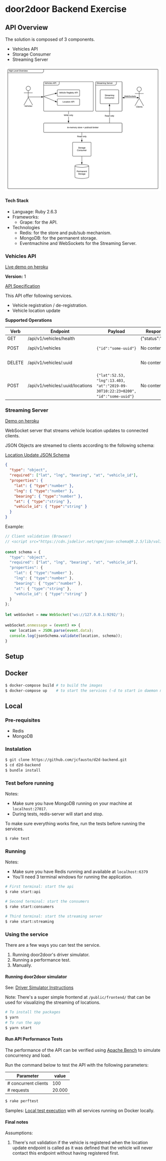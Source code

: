 # door2door Backend Exercise

## API Overview

The solution is composed of 3 components.

- Vehicles API
- Storage Consumer
- Streaming Server

![alt text](support/solution-overview.png)

#### Tech Stack

- Language: Ruby 2.6.3
- Frameworks:
	- Grape: for the API.
- Technologies
	- Redis: for the store and pub/sub mechanism.
	- MongoDB: for the permanent storage.
	- Eventmachine and WebSockets for the Streaming Server.

### Vehicles API

[Live demo on heroku](https://d2d-backend-api.herokuapp.com)

**Version:** 1

[API Specification](https://d2d-backend-api.herokuapp.com)

This API offer following services.

- Vehicle registration / de-registration.
- Vehicle location update

**Supported Operations**

| Verb | Endpoint | Payload | Response | Description |
| -----------| --------------|----|----|------------ |
| GET | /api/v1/vehicles/health || {"status":"OK"} | Healthcheck |
| POST | /api/v1/vehicles	| ```{"id":"some-uuid"}``` | No content | Registers a vehicle |
| DELETE | /api/v1/vehicles/:uuid	|| No content | De-registers a vehicle |
| POST | /api/v1/vehicles/:uuid/locations	|```{"lat":52.53, "lng":13.403, "at":"2019-09-30T10:22:23+0200", "id":"some-uuid"}```| No content | Receive vehicle location updates |

### Streaming Server

[Demo on heroku](https://d2d-backend-streaming-server.herokuapp.com)

WebSocket server that streams vehicle location updates to connected clients.

JSON Objects are streamed to clients according to the following schema:

[Location Update JSON Schema](spec/support/api/schemas/location_update.json)

```json
{
  "type": "object",
  "required": ["lat", "lng", "bearing", "at", "vehicle_id"],
  "properties": {
    "lat": { "type":"number" },
    "lng": { "type":"number" },
    "bearing": { "type":"number" },
    "at": { "type":"string" },
    "vehicle_id": { "type":"string" }
  }
}
```

Example:

```javascript
// Client validation (Browser)
// <script src="https://cdn.jsdelivr.net/npm/json-schema@0.2.5/lib/validate.min.js"></script>

const schema = {
  "type": "object",
  "required": ["lat", "lng", "bearing", "at", "vehicle_id"],
  "properties": {
    "lat": { "type":"number" },
    "lng": { "type":"number" },
    "bearing": { "type":"number" },
    "at": { "type":"string" },
    "vehicle_id": { "type":"string" }
  }
};

let webSocket = new WebSocket('ws://127.0.0.1:9292/');

webSocket.onmessage = (event) => {
  var location = JSON.parse(event.data);
  console.log(jsonSchema.validate(location, schema));
}
```


## Setup

## Docker

```bash
$ docker-compose build # to build the images
$ docker-compose up    # to start the services (-d to start in daemon mode)
```

## Local

### Pre-requisites
- Redis
- MongoDB

### Instalation

```bash
$ git clone https://github.com/jcfausto/d2d-backend.git
$ cd d2d-backend
$ bundle install
```

### Test before running

Notes:
- Make sure you have MongoDB running on your machine at ```localhost:27017```.
- During tests, redis-server will start and stop.


To make sure everything works fine, run the tests before running the services.

```bash
$ rake test
```

### Running

Notes:
- Make sure you have Redis running and available at ```localhost:6379```
- You'll need 3 terminal windows for running the application.

```bash
# First terminal: start the api
$ rake start:api
```

```bash
# Second terminal: start the consumers
$ rake start:consumers
```

```bash
# Third terminal: start the streaming server
$ rake start:streaming
```

### Using the service

There are a few ways you can test the service.

1. Running door2door's driver simulator.
2. Running a performance test.
3. Manually.

#### Running door2door simulator
See: [Driver Simulator Instructions](https://github.com/door2door-io/d2d-code-challenges/tree/master/resources/driver-simulator)

Note: There's a super simple frontend at ```/public/frontend/``` that can be used for visualizing the streaming of locations.

```bash
# To install the packages
$ yarn
# To run the app
$ yarn start
```

#### Run API Performance Tests

The performance of the API can be verified using [Apache Bench](https://httpd.apache.org/docs/2.4/programs/ab.html) to simulate concurrency and load.

Run the command below to test the API with the following parameters:

|Parameter            |value  |
|---------------------|-------|
|# concurrent clients |100    |
|# requests           |20.000 |

```bash
$ rake perftest
```

Samples:
[Local test execution](support/performance-tests-running-on-docker-local-machine.png) with all services running on Docker locally.


#### Final notes

Assumptions:

1) There's not validation if the vehicle is registered when the location update endpoint is called as it was defined that the vehicle will never contact this endpoint without having registered first.

